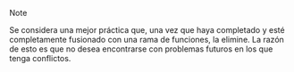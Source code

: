 > [!NOTE]
Se considera una mejor práctica que, una vez que haya completado y esté completamente fusionado con una rama de funciones, la elimine. La razón de esto es que no desea encontrarse con problemas futuros en los que tenga conflictos.

